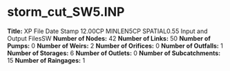 # storm_cut_SW5.INP
**Title:**   XP File Date Stamp 12.00CP MINLEN5CP SPATIAL0.55 Input and Output FilesSW
**Number of Nodes:** 42
**Number of Links:** 50
**Number of Pumps:** 0
**Number of Weirs:** 2
**Number of Orifices:** 0
**Number of Outfalls:** 1
**Number of Storages:** 6
**Number of Outlets:** 0
**Number of Subcatchments:** 15
**Number of Raingages:** 1
